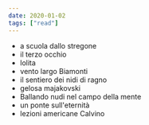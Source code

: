 ```yaml
---
date: 2020-01-02
tags: ["read"]
---
```

- a scuola dallo stregone
- il terzo occhio
- lolita
- vento largo Biamonti
- il sentiero dei nidi di ragno
- gelosa majakovski
- Ballando nudi nel campo della mente
- un ponte sull'eternità
- lezioni americane Calvino